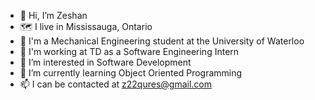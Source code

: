 - 👋 Hi, I’m Zeshan
- 🗺️ I live in Mississauga, Ontario
- 🏫 I'm a Mechanical Engineering student at the University of Waterloo
- 💼 I'm working at TD as a Software Engineering Intern
- 👀 I’m interested in Software Development
- 🌱 I’m currently learning Object Oriented Programming
- 📫 I can be contacted at z22qures@gmail.com
